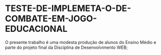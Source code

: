 # TESTE-DE-IMPLEMETA-O-DE-COMBATE-EM-JOGO-EDUCACIONAL
O presente trabalho é uma modesta produção de alunos do Ensino Médio e parte do projeto final da Disciplina de Desenvolvimento WEB;
